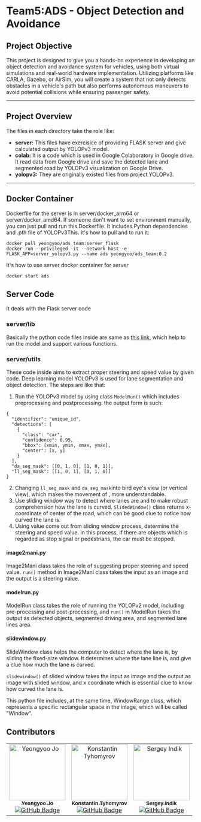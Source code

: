 # Team5:ADS - Object Detection and Avoidance

## Project Objective

This project is designed to give you a hands-on experience in developing an object detection and avoidance system for vehicles, using both virtual simulations and real-world hardware implementation. Utilizing platforms like CARLA, Gazebo, or AirSim, you will create a system that not only detects obstacles in a vehicle's path but also performs autonomous maneuvers to avoid potential collisions while ensuring passenger safety.


---

## Project Overview

The files in each directory take the role like:
- **server:** This files have exercisice of providing FLASK server and give calculated output by YOLOPv3 model.
- **colab:** It is a code which is used in Google Colaboratory in Google drive. It read data from Google drive and save the detected lane and segmented road by YOLOPv3 visualization on Google Drive.
- **yolopv3:** They are originally existed files from project YOLOPv3.

---


## Docker Container
Dockerfile for the server is in server/docker_arm64 or server/docker_amd64. If someone don't want to set environment manually, you can just pull and run this Dockerfile. It includes Python dependencies and .pth file of YOLOPv3This. It's how to pull and to run it:

```
docker pull yeongyoo/ads_team:server_flask
docker run --privileged -it --network host -e FLASK_APP=server_yolopv3.py --name ads yeongyoo/ads_team:0.2
```

It's how to use server docker container for server
```
docker start ads
```

## Server Code
It deals with the Flask server code

### server/lib
Basically the python code files inside are same as [this link](https://github.com/jiaoZ7688/YOLOPv3/tree/main/lib), which help to run the model and support various functions.

### server/utils
These code inside aims to extract proper steering and speed value by given code. Deep learning model YOLOPv3 is used for lane segmentation and object detection. The steps are like that:

1. Run the YOLOPv3 model by using class ```ModelRun()``` which includes preprocessing and postprocessing. the output form is such:
```
{
  "identifier": "unique_id",
  "detections": [
    {
      "class": "car",
      "confidence": 0.95,
      "bbox": [xmin, ymin, xmax, ymax],
      "center": [x, y]
    }
  ],
  "da_seg_mask": [[0, 1, 0], [1, 0, 1]],
  "ll_seg_mask": [[1, 0, 1], [0, 1, 0]]
}
```
2. Changing ```ll_seg_mask``` and ```da_seg_mask```into bird eye's view (or vertical view), which makes the movement of , more understandable.
3. Use sliding window way to detect where lanes are and to make robust comprehension how the lane is curved. ```SlidedWindow()``` class returns x-coordinate of center of the road, which can be good clue to notice how curved the lane is.
4. Using value come out from sliding window process, determine the steering and speed value. in this process, if there are objects which is regarded as stop signal or pedestrians, the car must be stopped.

#### image2mani.py
Image2Mani class takes the role of suggesting proper steering and speed value. ```run()``` method in Image2Mani class takes the input as an image and the output is a steering value.

#### modelrun.py
ModelRun class takes the role of running the YOLOPv2 model,
including pre-processing and post-processing, and ```run()``` in ModelRun takes the output as detected objects, segmented driving area, and segmented lane lines area.

#### slidewindow.py
SlideWindow class helps the computer to detect where the lane is, by sliding the fixed-size window. It determines where the lane line is, and give a clue how much the lane is curved.

```slidewindow()``` of slided window takes the input as image and
the output as image with slided window, and x coordinate which is essential clue to know how curved the lane is.

This python file includes, at the same time, WindowRange class, which represents a specific rectangular space in the image, which will be called "Window".

## Contributors
<center>
<table align="center">
  <tr>
    <td align="center">
      <a href="https://github.com/jo49973477>">
        <img src="https://github.com/jo49973477.png" width="150px;" alt="Yeongyoo Jo"/>
        <br />
        <sub><b>Yeongyoo Jo</b></sub>
      </a>
      <br />
      <a href="https://github.com/jo49973477"><img src="https://img.shields.io/badge/GitHub-jo49973477-blue?logo=github" alt="GitHub Badge" /></a>
      <br />
    </td>
    <td align="center">
      <a href="https://github.com/isragogreen">
        <img src="https://github.com/isragogreen.png" width="150px;" alt="Konstantin Tyhomyrov"/>
        <br />
        <sub><b>Konstantin Tyhomyrov</b></sub>
      </a>
      <br />
      <a href="https://github.com/isragogreen"><img src="https://img.shields.io/badge/GitHub-isragogreen-blue?logo=github" alt="GitHub Badge" /></a>
      <br />
    </td>
    <td align="center">
      <a href="https://github.com/indiks">
        <img src="https://github.com/indiks.png" width="150px;" alt="Sergey Indik"/>
        <br />
        <sub><b>Sergey Indik</b></sub>
      </a>
      <br />
      <a href="https://github.com/indiks"><img src="https://img.shields.io/badge/GitHub-indiks-blue?logo=github" alt="GitHub Badge" /></a>
      <br />
    </td>
  </tr>
</table>
</center>
